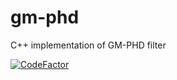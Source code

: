 # gm-phd
C++ implementation of GM-PHD filter

[![CodeFactor](https://www.codefactor.io/repository/github/borodziejciesla/gm-phd/badge)](https://www.codefactor.io/repository/github/borodziejciesla/gm-phd)
